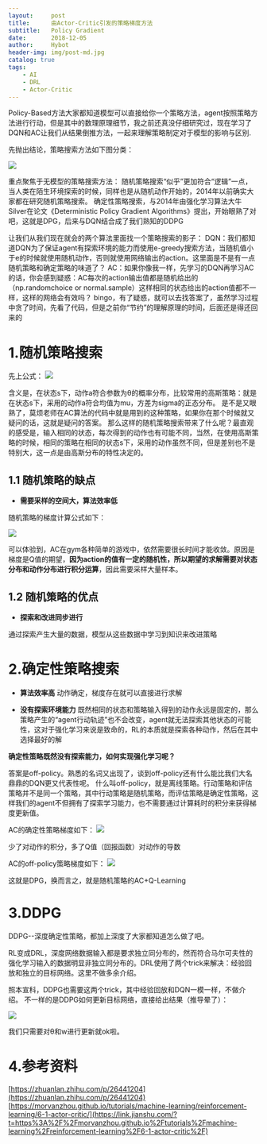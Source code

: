 ```yaml
---
layout:     post
title:      由Actor-Critic引发的策略梯度方法
subtitle:   Policy Gradient
date:       2018-12-05
author:     Hybot
header-img: img/post-md.jpg
catalog: true
tags:
    - AI
    - DRL
    - Actor-Critic
---
```


Policy-Based方法大家都知道模型可以直接给你一个策略方法，agent按照策略方法进行行动，但是其中的数理原理细节，我之前还真没仔细研究过，现在学习了DQN和AC让我们从结果倒推方法，一起来理解策略制定对于模型的影响与区别.

先抛出结论，策略搜索方法如下图分类：

![](index_files/20181205-pic-1.png)


重点聚焦于无模型的策略搜索方法：
随机策略搜索“似乎”更加符合“逻辑”一点，当人类在陌生环境探索的时候，同样也是从随机动作开始的，2014年以前确实大家都在研究随机策略搜索。
确定性策略搜索，与2014年由强化学习算法大牛Silver在论文《Deterministic Policy Gradient Algorithms》提出，开始眼熟了对吧，这就是DPG，后来与DQN结合成了我们熟知的DDPG

让我们从我们现在就会的两个算法里面找一个策略搜索的影子：
DQN：我们都知道DQN为了保证agent有探索环境的能力而使用e-greedy搜索方法，当随机值小于e的时候就使用随机动作，否则就使用网络输出的action。这里面是不是有一点随机策略和确定策略的味道了？
AC：如果你像我一样，先学习的DQN再学习AC的话，你会感到疑惑：AC每次的action输出值都是随机给出的（np.randomchoice or normal.sample）这样相同的状态给出的action值都不一样，这样的网络会有效吗？
bingo，有了疑惑，就可以去找答案了，虽然学习过程中贪了时间，先看了代码，但是之前你“节约”的理解原理的时间，后面还是得还回来的

# 1.随机策略搜索

先上公式：
![](index_files/20181205-pic-2.png)

含义是，在状态s下，动作a符合参数为θ的概率分布，比较常用的高斯策略：就是在状态s下，采用的动作a符合均值为mu，方差为sigma的正态分布。
是不是又眼熟了，莫烦老师在AC算法的代码中就是用到的这种策略，如果你在那个时候就又疑问的话，这就是疑问的答案。
那么这样的随机策略搜索带来了什么呢？最直观的感受是，输入相同的状态，每次得到的动作也有可能不同，当然，在使用高斯策略的时候，相同的策略在相同的状态s下，采用的动作虽然不同，但是差别也不是特别大，这一点是由高斯分布的特性决定的。

## 1.1 随机策略的缺点


* **需要采样的空间大，算法效率低**

随机策略的梯度计算公式如下：

![](index_files/20181205-pic-3.png)

可以体验到，AC在gym各种简单的游戏中，依然需要很长时间才能收敛。原因是梯度是Q值的期望，**因为action的值有一定的随机性，所以期望的求解需要对状态分布和动作分布进行积分运算**，因此需要采样大量样本。

## 1.2 随机策略的优点

<meta charset="utf-8">

* **探索和改进同步进行**

通过探索产生大量的数据，模型从这些数据中学习到知识来改进策略

# 2.确定性策略搜索

* **算法效率高**
动作确定，梯度存在就可以直接进行求解

* **没有探索环境能力**
既然相同的状态和策略输入得到的动作永远是固定的，那么策略产生的“agent行动轨迹”也不会改变，agent就无法探索其他状态的可能性，这对于强化学习来说是致命的，RL的本质就是探索各种动作，然后在其中选择最好的解

**确定性策略既然没有探索能力，如何实现强化学习呢？**

答案是off-policy。熟悉的名词又出现了，谈到off-policy还有什么能比我们大名鼎鼎的DQN更又代表性呢。
什么叫off-policy，就是离线策略。行动策略和评估策略并不是同一个策略，其中行动策略是随机策略，而评估策略是确定性策略，这样我们的agent不但拥有了探索学习能力，也不需要通过计算耗时的积分来获得梯度更新值。

AC的确定性策略梯度如下：
![](index_files/20181205-pic-4.png)

少了对动作的积分，多了Q值（回报函数）对动作的导数

AC的off-policy策略梯度如下：
![](index_files/20181205-pic-5.png)

这就是DPG，换而言之，就是随机策略的AC+Q-Learning

# 3.DDPG

DDPG--深度确定性策略，都加上深度了大家都知道怎么做了吧。

RL变成DRL，深度网络数据输入都是要求独立同分布的，然而符合马尔可夫性的强化学习输入的数据明显非独立同分布的。DRL使用了两个trick来解决：经验回放和独立的目标网络。这里不做多余介绍。

照本宣科，DDPG也需要这两个trick，其中经验回放和DQN一模一样，不做介绍。
不一样的是DDPG如何更新目标网络，直接给出结果（推导晕了）：

![](index_files/20181205-pic-6.png)

我们只需要对θ和w进行更新就ok啦。

# 4.参考资料

[https://zhuanlan.zhihu.com/p/26441204](https://zhuanlan.zhihu.com/p/26441204)
[https://morvanzhou.github.io/tutorials/machine-learning/reinforcement-learning/6-1-actor-critic/](https://link.jianshu.com/?t=https%3A%2F%2Fmorvanzhou.github.io%2Ftutorials%2Fmachine-learning%2Freinforcement-learning%2F6-1-actor-critic%2F)